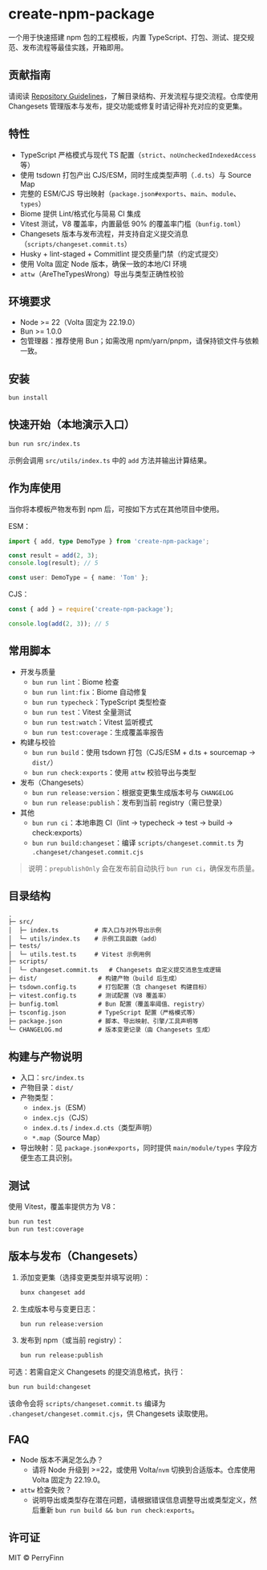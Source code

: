 # create-npm-package

一个用于快速搭建 npm 包的工程模板，内置 TypeScript、打包、测试、提交规范、发布流程等最佳实践，开箱即用。

## 贡献指南

请阅读 [Repository Guidelines](AGENTS.md)，了解目录结构、开发流程与提交流程。仓库使用 Changesets 管理版本与发布，提交功能或修复时请记得补充对应的变更集。

## 特性

- TypeScript 严格模式与现代 TS 配置（`strict`、`noUncheckedIndexedAccess` 等）
- 使用 tsdown 打包产出 CJS/ESM，同时生成类型声明（`.d.ts`）与 Source Map
- 完整的 ESM/CJS 导出映射（`package.json#exports`、`main`、`module`、`types`）
- Biome 提供 Lint/格式化与简易 CI 集成
- Vitest 测试，V8 覆盖率，内置最低 90% 的覆盖率门槛（`bunfig.toml`）
- Changesets 版本与发布流程，并支持自定义提交消息（`scripts/changeset.commit.ts`）
- Husky + lint-staged + Commitlint 提交质量门禁（约定式提交）
- 使用 Volta 固定 Node 版本，确保一致的本地/CI 环境
- `attw`（AreTheTypesWrong）导出与类型正确性校验

## 环境要求

- Node >= 22（Volta 固定为 22.19.0）
- Bun >= 1.0.0
- 包管理器：推荐使用 Bun；如需改用 npm/yarn/pnpm，请保持锁文件与依赖一致。

## 安装

```bash
bun install
```

## 快速开始（本地演示入口）

```bash
bun run src/index.ts
```

示例会调用 `src/utils/index.ts` 中的 `add` 方法并输出计算结果。

## 作为库使用

当你将本模板产物发布到 npm 后，可按如下方式在其他项目中使用。

ESM：

```ts
import { add, type DemoType } from 'create-npm-package';

const result = add(2, 3);
console.log(result); // 5

const user: DemoType = { name: 'Tom' };
```

CJS：

```js
const { add } = require('create-npm-package');

console.log(add(2, 3)); // 5
```

## 常用脚本

- 开发与质量
  - `bun run lint`：Biome 检查
  - `bun run lint:fix`：Biome 自动修复
  - `bun run typecheck`：TypeScript 类型检查
  - `bun run test`：Vitest 全量测试
  - `bun run test:watch`：Vitest 监听模式
  - `bun run test:coverage`：生成覆盖率报告
- 构建与校验
  - `bun run build`：使用 tsdown 打包（CJS/ESM + d.ts + sourcemap → `dist/`）
  - `bun run check:exports`：使用 `attw` 校验导出与类型
- 发布（Changesets）
  - `bun run release:version`：根据变更集生成版本号与 `CHANGELOG`
  - `bun run release:publish`：发布到当前 registry（需已登录）
- 其他
  - `bun run ci`：本地串跑 CI（lint → typecheck → test → build → check:exports）
  - `bun run build:changeset`：编译 `scripts/changeset.commit.ts` 为 `.changeset/changeset.commit.cjs`

> 说明：`prepublishOnly` 会在发布前自动执行 `bun run ci`，确保发布质量。

## 目录结构

```text
.
├─ src/
│  ├─ index.ts          # 库入口与对外导出示例
│  └─ utils/index.ts    # 示例工具函数（add）
├─ tests/
│  └─ utils.test.ts     # Vitest 示例用例
├─ scripts/
│  └─ changeset.commit.ts   # Changesets 自定义提交消息生成逻辑
├─ dist/                 # 构建产物（build 后生成）
├─ tsdown.config.ts      # 打包配置（含 changeset 构建目标）
├─ vitest.config.ts      # 测试配置（V8 覆盖率）
├─ bunfig.toml           # Bun 配置（覆盖率阈值、registry）
├─ tsconfig.json         # TypeScript 配置（严格模式等）
├─ package.json          # 脚本、导出映射、引擎/工具声明等
└─ CHANGELOG.md          # 版本变更记录（由 Changesets 生成）
```

## 构建与产物说明

- 入口：`src/index.ts`
- 产物目录：`dist/`
- 产物类型：
  - `index.js`（ESM）
  - `index.cjs`（CJS）
  - `index.d.ts` / `index.d.cts`（类型声明）
  - `*.map`（Source Map）
- 导出映射：见 `package.json#exports`，同时提供 `main/module/types` 字段方便生态工具识别。

## 测试

使用 Vitest，覆盖率提供方为 V8：

```bash
bun run test
bun run test:coverage
```

## 版本与发布（Changesets）

1. 添加变更集（选择变更类型并填写说明）：

   ```bash
   bunx changeset add
   ```

2. 生成版本号与变更日志：

   ```bash
   bun run release:version
   ```

3. 发布到 npm（或当前 registry）：

   ```bash
   bun run release:publish
   ```

可选：若需自定义 Changesets 的提交消息格式，执行：

```bash
bun run build:changeset
```

该命令会将 `scripts/changeset.commit.ts` 编译为 `.changeset/changeset.commit.cjs`，供 Changesets 读取使用。

## FAQ

- Node 版本不满足怎么办？
  - 请将 Node 升级到 >=22，或使用 Volta/`nvm` 切换到合适版本。仓库使用 Volta 固定为 22.19.0。
- `attw` 检查失败？
  - 说明导出或类型存在潜在问题，请根据错误信息调整导出或类型定义，然后重新 `bun run build && bun run check:exports`。

## 许可证

MIT © PerryFinn
